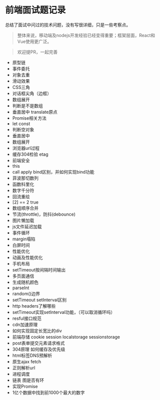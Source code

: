 # 前端面试题记录
总结了面试中问过的技术问题，没有写很详细，只是一些考察点。
> 整体来说，移动端及nodejs开发经验已经变得重要；框架层面，React和Vue使用更广泛。

> 欢迎提PR，一起完善

- 原型链  
- 事件委托  
- 对象去重  
- 滑动效果  
- CSS三角  
- 对话框尖角（边框）  
- 数组展开  
- 判断是不是数组  
- 垂直居中 translate原点  
- Promise相关方法
- let const
- 判断空对象
- 垂直居中
- 数组展开
- 浏览器url过程
- 缓存304检验 etag
- 前端安全
- this
- call apply bind区别，并如何实现bind功能
- 菲波那切数列
- 函数科里化
- 数字千分符
- 回流重绘
- [2] == 2 true
- 数组顺序合并
- 节流(throttle)，防抖(debounce)
- 图片懒加载
- js文件延迟加载
- 事件循环
- margin塌陷
- 白屏时间
- 性能优化
- 动画及性能优化
- 手机布局
- setTimeout按间隔时间输出
- 多页面通信
- 生成随机颜色
- parseInt
- random()边界
- setTimeout setInterval区别
- http headers了解哪些
- setTimeout实现setInterval功能，（可以取消循环吗）
- resful接口规范
- cdn加速原理
- 如何实现固定长宽比的div
- 前端存储 cookie session localstorage sessionstorage
- post表单提交元素请求格式
- 304原理 如何缓存及优先级
- html标签DNS预解析
- 原生ajax fetch
- 正则解析url
- 进程调度
- 链表 图是否有环
- 实现Promise
- 1亿个数据中找到前1000个最大的数字